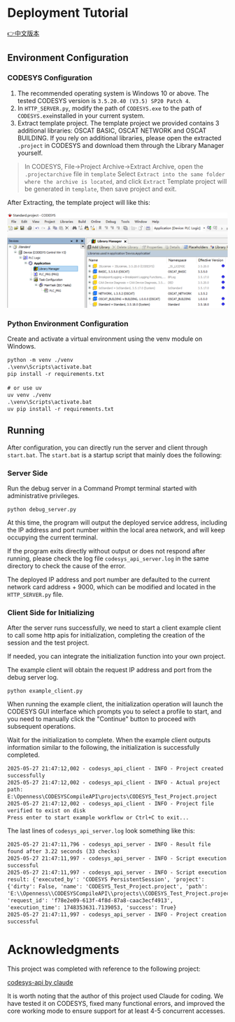 # Deployment Tutorial

[👉中文版本](README_zh.md)

## Environment Configuration

### CODESYS Configuration
1. The recommended operating system is Windows 10 or above. The tested CODESYS version is `3.5.20.40 (V3.5) SP20 Patch 4`.
2. In `HTTP_SERVER.py`, modify the path of `CODESYS.exe` to the path of `CODESYS.exe`installed in your current system.
3. Extract template project. The template project we provided contains 3 additional libraries: OSCAT BASIC, OSCAT NETWORK and OSCAT BUILDING. If you rely on additional libraries, please open the extracted `.project` in CODESYS and download them through the Library Manager yourself.  

> In CODESYS, File->Project Archive->Extract Archive, open the `.projectarchive` file in `template`
> Select `Extract into the same folder where the archive is located`, and click `Extract`
> Template project will be generated in `template`, then save project and exit.

After Extracting, the template project will like this:

![Template Project](images/codesys_template.png)

### Python Environment Configuration
Create and activate a virtual environment using the venv module on Windows.
```
python -m venv ./venv
.\venv\Scripts\activate.bat
pip install -r requirements.txt

# or use uv
uv venv ./venv
.\venv\Scripts\activate.bat
uv pip install -r requirements.txt
```

## Running

After configuration, you can directly run the server and client through `start.bat`. The `start.bat` is a startup script that mainly does the following:

### Server Side
Run the debug server in a Command Prompt terminal started with administrative privileges.
```
python debug_server.py
```
At this time, the program will output the deployed service address, including the IP address and port number within the local area network, and will keep occupying the current terminal.

If the program exits directly without output or does not respond after running, please check the log file `codesys_api_server.log` in the same directory to check the cause of the error.

The deployed IP address and port number are defaulted to the current network card address + 9000, which can be modified and located in the `HTTP_SERVER.py` file.

### Client Side for Initializing
After the server runs successfully, we need to start a client example client to call some http apis for initialization, completing the creation of the session and the test project.

If needed, you can integrate the initialization function into your own project.

The example client will obtain the request IP address and port from the debug server log.
```
python example_client.py
```
When running the example client, the initialization operation will launch the CODESYS GUI interface which prompts you to select a profile to start, and you need to manually click the "Continue" button to proceed with subsequent operations.

Wait for the initialization to complete. When the example client outputs information similar to the following, the initialization is successfully completed.

```
2025-05-27 21:47:12,002 - codesys_api_client - INFO - Project created successfully
2025-05-27 21:47:12,002 - codesys_api_client - INFO - Actual project path: E:\Openness\CODESYSCompileAPI\projects\CODESYS_Test_Project.project
2025-05-27 21:47:12,002 - codesys_api_client - INFO - Project file verified to exist on disk
Press enter to start example workflow or Ctrl+C to exit...
```

The last lines of `codesys_api_server.log` look something like this:

```
2025-05-27 21:47:11,796 - codesys_api_server - INFO - Result file found after 3.22 seconds (33 checks)
2025-05-27 21:47:11,997 - codesys_api_server - INFO - Script execution successful
2025-05-27 21:47:11,997 - codesys_api_server - INFO - Script execution result: {'executed_by': 'CODESYS PersistentSession', 'project': {'dirty': False, 'name': 'CODESYS_Test_Project.project', 'path': 'E:\\Openness\\CODESYSCompileAPI\\projects\\CODESYS_Test_Project.project'}, 'request_id': 'f78e2e09-613f-4f8d-87a8-caac3ecf4913', 'execution_time': 1748353631.7139053, 'success': True}
2025-05-27 21:47:11,997 - codesys_api_server - INFO - Project creation successful
```

# Acknowledgments

This project was completed with reference to the following project:

[codesys-api by claude](https://github.com/johannesPettersson80/codesys-api)

It is worth noting that the author of this project used Claude for coding. We have tested it on CODESYS, fixed many functional errors, and improved the core working mode to ensure support for at least 4-5 concurrent accesses.
